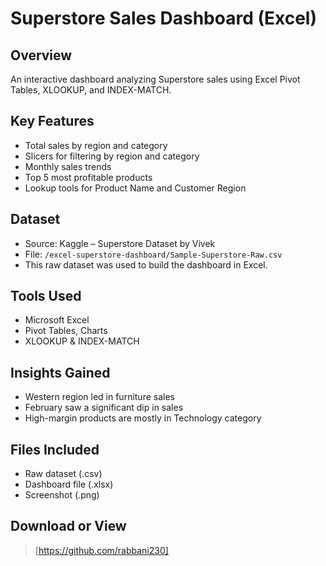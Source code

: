 # Superstore Sales Dashboard (Excel)

## Overview
An interactive dashboard analyzing Superstore sales using Excel Pivot Tables, XLOOKUP, and INDEX-MATCH.

## Key Features
- Total sales by region and category
- Slicers for filtering by region and category
- Monthly sales trends
- Top 5 most profitable products
- Lookup tools for Product Name and Customer Region

## Dataset
- Source: Kaggle – Superstore Dataset by Vivek
- File: `/excel-superstore-dashboard/Sample-Superstore-Raw.csv`
- This raw dataset was used to build the dashboard in Excel.

## Tools Used
- Microsoft Excel
- Pivot Tables, Charts
- XLOOKUP & INDEX-MATCH

## Insights Gained
- Western region led in furniture sales
- February saw a significant dip in sales
- High-margin products are mostly in Technology category

## Files Included
- Raw dataset (.csv)
- Dashboard file (.xlsx)
- Screenshot (.png)

## Download or View
> [https://github.com/rabbani230]
